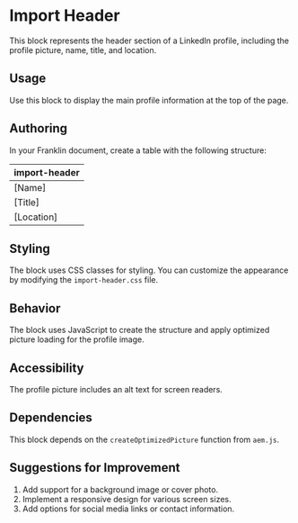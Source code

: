 # Import Header

This block represents the header section of a LinkedIn profile, including the profile picture, name, title, and location.

## Usage

Use this block to display the main profile information at the top of the page.

## Authoring

In your Franklin document, create a table with the following structure:

| import-header |
| :---- |
| [Name] |
| [Title] |
| [Location] |

## Styling

The block uses CSS classes for styling. You can customize the appearance by modifying the `import-header.css` file.

## Behavior

The block uses JavaScript to create the structure and apply optimized picture loading for the profile image.

## Accessibility

The profile picture includes an alt text for screen readers.

## Dependencies

This block depends on the `createOptimizedPicture` function from `aem.js`.

## Suggestions for Improvement

1. Add support for a background image or cover photo.
2. Implement a responsive design for various screen sizes.
3. Add options for social media links or contact information.